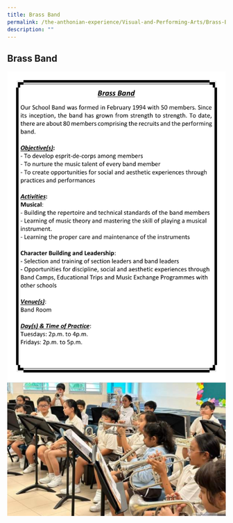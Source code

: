 ```yaml
---
title: Brass Band
permalink: /the-anthonian-experience/Visual-and-Performing-Arts/Brass-Band/
description: ""
---
```

## Brass Band

![Brass Band](/images/Brass%20Band.png)
![brass band](/images/brass%20band.jpg)